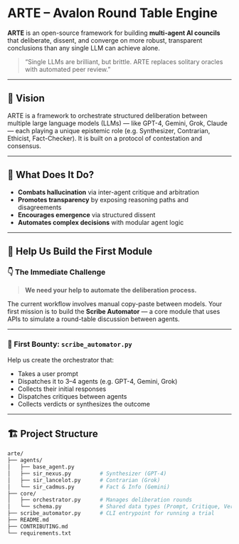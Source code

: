 # ARTE – Avalon Round Table Engine

**ARTE** is an open-source framework for building **multi-agent AI councils** that deliberate, dissent, and converge on more robust, transparent conclusions than any single LLM can achieve alone.

> “Single LLMs are brilliant, but brittle. ARTE replaces solitary oracles with automated peer review.”

---

## 🌟 Vision

ARTE is a framework to orchestrate structured deliberation between multiple large language models (LLMs) — like GPT-4, Gemini, Grok, Claude — each playing a unique epistemic role (e.g. Synthesizer, Contrarian, Ethicist, Fact-Checker). It is built on a protocol of contestation and consensus.

---

## 🧠 What Does It Do?

- **Combats hallucination** via inter-agent critique and arbitration  
- **Promotes transparency** by exposing reasoning paths and disagreements  
- **Encourages emergence** via structured dissent  
- **Automates complex decisions** with modular agent logic

---

## 🔨 Help Us Build the First Module

### 👇 The Immediate Challenge

> **We need your help to automate the deliberation process.**

The current workflow involves manual copy-paste between models. Your first mission is to build the **Scribe Automator** — a core module that uses APIs to simulate a round-table discussion between agents.

---

### 🎯 First Bounty: `scribe_automator.py`

Help us create the orchestrator that:
- Takes a user prompt
- Dispatches it to 3–4 agents (e.g. GPT-4, Gemini, Grok)
- Collects their initial responses
- Dispatches critiques between agents
- Collects verdicts or synthesizes the outcome

---

## 🏗️ Project Structure

```bash
arte/
├── agents/
│   ├── base_agent.py
│   ├── sir_nexus.py         # Synthesizer (GPT-4)
│   ├── sir_lancelot.py      # Contrarian (Grok)
│   └── sir_cadmus.py        # Fact & Info (Gemini)
├── core/
│   ├── orchestrator.py      # Manages deliberation rounds
│   └── schema.py            # Shared data types (Prompt, Critique, Verdict)
├── scribe_automator.py      # CLI entrypoint for running a trial
├── README.md
├── CONTRIBUTING.md
└── requirements.txt


